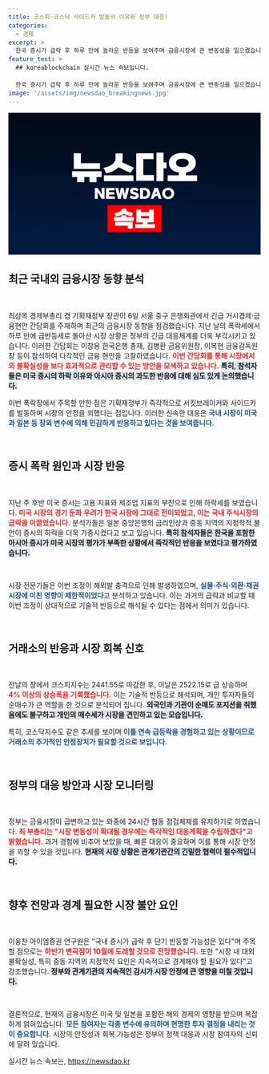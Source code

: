 ```yaml
---
title: 코스피·코스닥 사이드카 발동의 이유와 정부 대응!
categories:
  - 경제
excerpt: >
  한국 증시가 급락 후 하루 만에 놀라운 반등을 보여주며 금융시장에 큰 변동성을 일으켰습니다. 기획재정부는 긴급 간담회를 열어 대외 불확실성에 대비하며 24시간 합동 점검체계를 가동하기로 했습니다. 금융 전문가들은 이번 급등락을 기술적 반등으로 분석하고 있습니다.
feature_text: >
  ## koreablockchain 실시간 뉴스 속보입니다.

  한국 증시가 급락 후 하루 만에 놀라운 반등을 보여주며 금융시장에 큰 변동성을 일으켰습니다. 기획재정부는 긴급 간담회를 열어 대외 불확실성에 대비하며 24시간 합동 점검체계를 가동하기로 했습니다. 금융 전문가들은 이번 급등락을 기술적 반등으로 분석하고 있습니다.
image: '/assets/img/newsdao_breakingnews.jpg'
---
```


<p><img src="/assets/img/newsdao_breakingnews.jpg" alt="koreablockchain 속보" /></p>

<h2 data-ke-size="size26">최근 국내외 금융시장 동향 분석</h2>

<p data-ke-size="size16">&nbsp;</p>

<p>최상목 경제부총리 겸 기획재정부 장관이 6일 서울 중구 은행회관에서 긴급 거시경제·금융현안 간담회를 주재하며 최근의 금융시장 동향을 점검했습니다. 지난 날의 폭락세에서 하루 만에 급반등세로 돌아선 시장 상황은 정부의 긴급 대응체계를 더욱 부각시키고 있습니다. 이러한 간담회는 이창용 한국은행 총재, 김병환 금융위원장, 이복현 금융감독원장 등이 참석하여 다각적인 금융 현안을 고찰하였습니다. <b><span style="color: #ee2323;">이번 간담회를 통해 시장에서의 불확실성을 보다 효과적으로 관리할 수 있는 방안을 모색하고 있습니다.</span></b> <b><span style="background-color: #21538527;">특히, 참석자들은 미국 증시의 하락 이유와 아시아 증시의 과도한 반응에 대해 심도 있게 논의했습니다.</span></b> </p>

<p>이번 폭락장에서 주목할 만한 점은 기획재정부가 즉각적으로 서킷브레이커와 사이드카를 발동하며 시장의 안정을 꾀했다는 점입니다. 이러한 신속한 대응은 <b><span style="color: #1a5490;">국내 시장이 미국과 일본 등 장외 변수에 의해 민감하게 반응하고 있다는 것을 보여줍니다.</span></b> </p>

<p data-ke-size="size16">&nbsp;</p>

<h2 data-ke-size="size26">증시 폭락 원인과 시장 반응</h2>

<p data-ke-size="size16">&nbsp;</p>

<p>지난 주 후반 미국 증시는 고용 지표와 제조업 지표의 부진으로 인해 하락세를 보였습니다. <b><span style="color: #ee2323;">미국 시장의 경기 둔화 우려가 한국 시장에 그대로 전이되었고, 이는 국내 주식시장의 급락을 이끌었습니다.</span></b> 분석가들은 일본 중앙은행의 금리인상과 중동 지역의 지정학적 불안이 증시의 하락을 더욱 가중시켰다고 보고 있습니다. <b><span style="background-color: #21538527;">특히 참석자들은 한국을 포함한 아시아 증시가 미국 시장의 평가가 부족한 상황에서 즉각적인 반응을 보였다고 평가하였습니다.</span></b></p>

<p data-ke-size="size16">&nbsp;</p>

<p>시장 전문가들은 이번 조정이 해외발 충격으로 인해 발생하였으며, <b><span style="color: #1a5490;">실물·주식·외환·채권 시장에 미친 영향이 제한적이었다</span></b>고 분석하고 있습니다. 이는 과거의 급락과 비교할 때 이번 조정이 상대적으로 기술적 반등으로 해석될 수 있다는 점에서 의미가 있습니다. </p>

<p data-ke-size="size16">&nbsp;</p>

<h2 data-ke-size="size26">거래소의 반응과 시장 회복 신호</h2>

<p data-ke-size="size16">&nbsp;</p>

<p>전날의 장에서 코스피지수는 2441.55로 마감한 후, 이날은 2522.15로 급 상승하며 <b><span style="color: #ee2323;">4% 이상의 상승폭을 기록했습니다.</span></b> 이는 기술적 반등으로 해석되며, 개인 투자자들의 순매수가 큰 역할을 한 것으로 분석되어 집니다. <b><span style="background-color: #21538527;">외국인과 기관이 순매도 포지션을 취했음에도 불구하고 개인의 매수세가 시장을 견인하고 있는 모습입니다.</span></b></p>

<p>특히, 코스닥지수도 같은 추세를 보이며 <b><span style="color: #1a5490;">이틀 연속 급등락을 경험하고 있는 상황이므로 거래소의 추가적인 안정장치가 필요할 것으로 보입니다.</span></b></p>

<p data-ke-size="size16">&nbsp;</p>

<h2 data-ke-size="size26">정부의 대응 방안과 시장 모니터링</h2>

<p data-ke-size="size16">&nbsp;</p>

<p>정부는 금융시장이 급변하고 있는 와중에 24시간 합동 점검체제를 유지하기로 하였습니다. <b><span style="color: #ee2323;">최 부총리는 "시장 변동성이 확대될 경우에는 즉각적인 대응계획을 수립하겠다"고 밝혔습니다.</span></b> 과거 경험에 비추어 보았을 때, 빠른 대응이 중요하며 이를 통해 시장 안정을 꾀할 수 있을 것입니다. <b><span style="background-color: #21538527;">현재의 시장 상황은 관계기관간의 긴밀한 협력이 필수적입니다.</span></b></p>

<p data-ke-size="size16">&nbsp;</p>

<h2 data-ke-size="size26">향후 전망과 경계 필요한 시장 불안 요인</h2>

<p data-ke-size="size16">&nbsp;</p>

<p>이웅찬 아이엠증권 연구원은 "국내 증시가 급락 후 단기 반등할 가능성은 있다"며 주목할 점으로는 <b><span style="color: #ee2323;">하반기 변곡점이 10월에 도래할 것으로 전망했습니다.</span></b> 또한 "시장 내 대외 불확실성, 특히 중동 지역의 지정학적 요인은 지속적으로 경계해야 할 필요가 있다"고 강조했습니다. <b><span style="background-color: #21538527;">정부와 관계기관의 지속적인 감시가 시장 안정에 큰 영향을 미칠 것입니다.</span></b></p>

<p data-ke-size="size16">&nbsp;</p>

<p>결론적으로, 현재의 금융시장은 미국 및 일본을 포함한 해외 경제의 영향을 받으며 복잡하게 얽혀있습니다. <b><span style="color: #1a5490;">모든 참여자는 각종 변수에 유의하며 현명한 투자 결정을 내리는 것이 중요합니다.</span></b> 시장의 안정성과 회복 가능성은 정부의 정책 대응과 시장 참여자의 신뢰에 달려 있습니다.</p>
실시간 뉴스 속보는, <a href="https://newsdao.kr" rel="dofollow">https://newsdao.kr</a>


